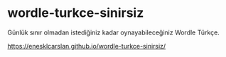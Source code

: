 # wordle-turkce-sinirsiz
 Günlük sınır olmadan istediğiniz kadar oynayabileceğiniz Wordle Türkçe.
 
https://enesklcarslan.github.io/wordle-turkce-sinirsiz/
